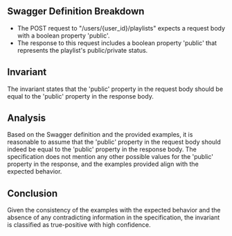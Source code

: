 ## Swagger Definition Breakdown
- The POST request to "/users/{user_id}/playlists" expects a request body with a boolean property 'public'.
- The response to this request includes a boolean property 'public' that represents the playlist's public/private status.

## Invariant
The invariant states that the 'public' property in the request body should be equal to the 'public' property in the response body.

## Analysis
Based on the Swagger definition and the provided examples, it is reasonable to assume that the 'public' property in the request body should indeed be equal to the 'public' property in the response body. The specification does not mention any other possible values for the 'public' property in the response, and the examples provided align with the expected behavior.

## Conclusion
Given the consistency of the examples with the expected behavior and the absence of any contradicting information in the specification, the invariant is classified as true-positive with high confidence.
